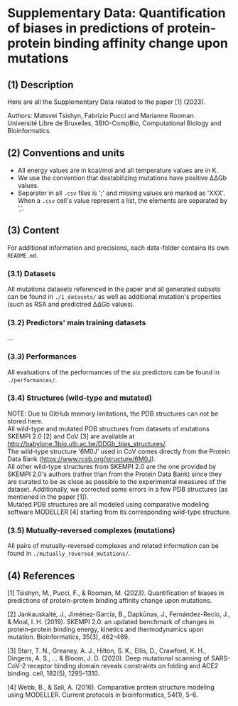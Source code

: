
# Supplementary Data: Quantification of biases in predictions of protein-protein binding affinity change upon mutations


## (1) Description
Here are all the Supplementary Data related to the paper [1] (2023).

Authors: Matsvei Tsishyn, Fabrizio Pucci and Marianne Rooman.  
Université Libre de Bruxelles, 3BIO-CompBio, Computational Biology and Bioinformatics.


## (2) Conventions and units
- All energy values are in kcal/mol and all temperature values are in K.
- We use the convention that destabilizing mutations have positive ΔΔGb values.
- Separator in all `.csv` files is ';' and missing values are marked as 'XXX'. When a `.csv` cell's value represent a list, the elements are separated by ','.


## (3) Content
For additional information and precisions, each data-folder contains its own `README.md`.

### (3.1) Datasets
All mutations datasets referenced in the paper and all generated subsets can be found in `./1_datasets/` as well as additional mutation's properties (such as RSA and predictred ΔΔGb values).

### (3.2) Predictors' main training datasets
...

### (3.3) Performances
All evaluations of the performances of the six predictors can be found in `./performances/`.

### (3.4) Structures (wild-type and mutated)
NOTE: Due to GitHub memory limitations, the PDB structures can not be stored here.  
All wild-type and mutated PDB structures from datasets of mutations SKEMPI 2.0 [2] and CoV [3] are available at  http://babylone.3bio.ulb.ac.be/DDGb_bias_structures/.  
The wild-type structure '6M0J' used in CoV comes directly from the Protein Data Bank (https://www.rcsb.org/structure/6M0J).  
All other wild-type structures from SKEMPI 2.0 are the one provided by SKEMPI 2.0's authors (rather than from the Protein Data Bank) since they are curated to be as close as possible to the experimental measures of the dataset. Additionally, we corrected some errors in a few PDB structures (as mentioned in the paper [1]).  
Mutated PDB structures are all modeled using comparative modeling software MODELLER [4] starting from its corresponding wild-type structure.

### (3.5) Mutually-reversed complexes (mutations)
All pairs of mutually-reversed complexes and related information can be found in `./mutually_reversed_mutations/`.


## (4) References
  [1] Tsishyn, M., Pucci, F., & Rooman, M. (2023). Quantification of biases in predictions of protein-protein binding affinity change upon mutations.

  [2] Jankauskaitė, J., Jiménez-García, B., Dapkūnas, J., Fernández-Recio, J., & Moal, I. H. (2019). SKEMPI 2.0: an updated benchmark of changes in protein–protein binding energy, kinetics and thermodynamics upon mutation. Bioinformatics, 35(3), 462-469.

  [3] Starr, T. N., Greaney, A. J., Hilton, S. K., Ellis, D., Crawford, K. H., Dingens, A. S., ... & Bloom, J. D. (2020). Deep mutational scanning of SARS-CoV-2 receptor binding domain reveals constraints on folding and ACE2 binding. cell, 182(5), 1295-1310.

  [4] Webb, B., & Sali, A. (2016). Comparative protein structure modeling using MODELLER. Current protocols in bioinformatics, 54(1), 5-6.
